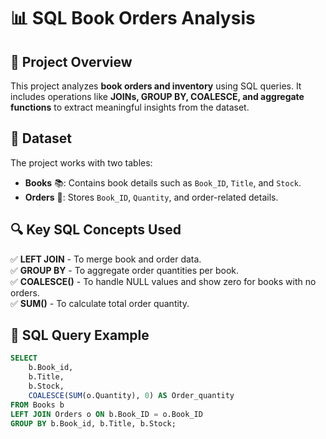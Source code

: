 # 📊 SQL Book Orders Analysis  

## **📌 Project Overview**  
This project analyzes **book orders and inventory** using SQL queries. It includes operations like **JOINs, GROUP BY, COALESCE, and aggregate functions** to extract meaningful insights from the dataset.  

## **📂 Dataset**  
The project works with two tables:  
- **Books** 📚: Contains book details such as `Book_ID`, `Title`, and `Stock`.  
- **Orders** 🛒: Stores `Book_ID`, `Quantity`, and order-related details.  

## **🔍 Key SQL Concepts Used**  
✅ **LEFT JOIN** - To merge book and order data.  
✅ **GROUP BY** - To aggregate order quantities per book.  
✅ **COALESCE()** - To handle NULL values and show zero for books with no orders.  
✅ **SUM()** - To calculate total order quantity.  

## **📜 SQL Query Example**  
```sql
SELECT 
    b.Book_id, 
    b.Title, 
    b.Stock, 
    COALESCE(SUM(o.Quantity), 0) AS Order_quantity
FROM Books b
LEFT JOIN Orders o ON b.Book_ID = o.Book_ID
GROUP BY b.Book_id, b.Title, b.Stock;
